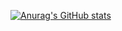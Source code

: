 [![Anurag's GitHub stats](https://github-readme-stats.vercel.app/api?username=mirceaRosmeteniuc&count_private=true)](https://github.com/anuraghazra/github-readme-stats)
